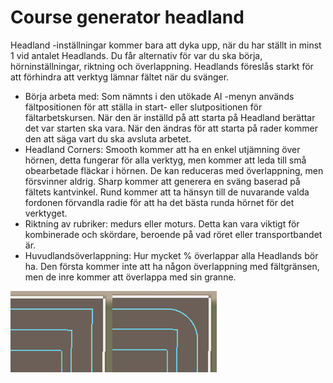 # Course generator headland


Headland -inställningar kommer bara att dyka upp, när du har ställt in minst 1 vid antalet Headlands.
Du får alternativ för var du ska börja, hörninställningar, riktning och överlappning.
Headlands föreslås starkt för att förhindra att verktyg lämnar fältet när du svänger.



- Börja arbeta med: Som nämnts i den utökade AI -menyn används fältpositionen för att ställa in start- eller slutpositionen för fältarbetskursen.
När den är inställd på att starta på Headland berättar det var starten ska vara. När den ändras för att starta på rader kommer den att säga vart du ska avsluta arbetet.
- Headland Corners: Smooth kommer att ha en enkel utjämning över hörnen, detta fungerar för alla verktyg, men kommer att leda till små obearbetade fläckar i hörnen.
De kan reduceras med överlappning, men försvinner aldrig. Sharp kommer att generera en sväng baserad på fältets kantvinkel.
Rund kommer att ta hänsyn till de nuvarande valda fordonen förvandla radie för att ha det bästa runda hörnet för det verktyget.
- Riktning av rubriker: medurs eller moturs. Detta kan vara viktigt för kombinerade och skördare, beroende på vad röret eller transportbandet är.
- Huvudlandsöverlappning: Hur mycket % överlappar alla Headlands bör ha. Den första kommer inte att ha någon överlappning med fältgränsen, men de inre kommer att överlappa med sin granne.


![Image](assets/images/sharproundcorner_0_0_330_130.png)

